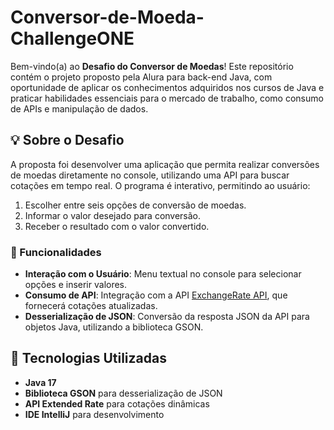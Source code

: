 # Conversor-de-Moeda-ChallengeONE

Bem-vindo(a) ao **Desafio do Conversor de Moedas**! 
Este repositório contém o projeto proposto pela Alura para back-end Java, com oportunidade de aplicar os conhecimentos adquiridos nos cursos de Java e praticar habilidades essenciais para o mercado de trabalho, como consumo de APIs e manipulação de dados.

## 💡 Sobre o Desafio

A proposta foi desenvolver uma aplicação que permita realizar conversões de moedas diretamente no console, utilizando uma API para buscar cotações em tempo real. 
O programa é interativo, permitindo ao usuário:

1. Escolher entre seis opções de conversão de moedas.
2. Informar o valor desejado para conversão.
3. Receber o resultado com o valor convertido.

### 📌 Funcionalidades
- **Interação com o Usuário**: Menu textual no console para selecionar opções e inserir valores.
- **Consumo de API**: Integração com a API [ExchangeRate API](exchangerate-api.com), que fornecerá cotações atualizadas.
- **Desserialização de JSON**: Conversão da resposta JSON da API para objetos Java, utilizando a biblioteca GSON.


## 🚀 Tecnologias Utilizadas
- **Java 17**
- **Biblioteca GSON** para desserialização de JSON
- **API Extended Rate** para cotações dinâmicas
- **IDE IntelliJ** para desenvolvimento
